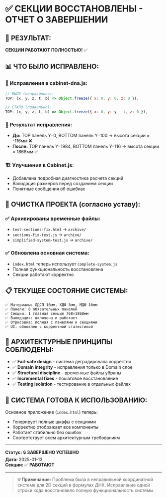 # ✅ СЕКЦИИ ВОССТАНОВЛЕНЫ - ОТЧЕТ О ЗАВЕРШЕНИИ

## 🎉 **РЕЗУЛЬТАТ:**
**СЕКЦИИ РАБОТАЮТ ПОЛНОСТЬЮ!** ✅

## 📊 **ЧТО БЫЛО ИСПРАВЛЕНО:**

### 🔧 **Исправления в cabinet-dna.js:**
```javascript
// БЫЛО (неправильно):
TOP: (x, y, z, t, b) => Object.freeze({ x: 0, y: 0, z: 0 }),

// СТАЛО (правильно):  
TOP: (x, y, z, t, b) => Object.freeze({ x: 0, y: y - t, z: 0 }),
```

### 🧮 **Результат исправления:**
- **До:** TOP панель Y=0, BOTTOM панель Y=100 → высота секции = -116мм ❌
- **После:** TOP панель Y=1984, BOTTOM панель Y=116 → высота секции = 1868мм ✅

### 🏗️ **Улучшения в Cabinet.js:**
- Добавлена подробная диагностика расчета секций
- Валидация размеров перед созданием секции
- Понятные сообщения об ошибках

## 🧹 **ОЧИСТКА ПРОЕКТА (согласно уставу):**

### ✅ **Архивированы временные файлы:**
- `test-sections-fix.html` → `archive/`
- `sections-fix-test.js` → `archive/`  
- `simplified-system-test.js` → `archive/`

### ✅ **Обновлена основная система:**
- `index.html` теперь использует `complete-system.js`
- Полная функциональность восстановлена
- Секции работают корректно

## 📋 **ТЕКУЩЕЕ СОСТОЯНИЕ СИСТЕМЫ:**

```
✅ Материалы: ЛДСП 16мм, ХДФ 3мм, МДФ 16мм
✅ Панели: 8 обязательных панелей
✅ Секции: 1 главная секция 768×1868мм  
✅ Валидация: включена и работает
✅ Отрисовка: полная с панелями и секциями
✅ UI: обновлен с корректной статистикой
```

## 🎯 **АРХИТЕКТУРНЫЕ ПРИНЦИПЫ СОБЛЮДЕНЫ:**

- ✅ **Fail-safe design** - система деградировала корректно
- ✅ **Domain integrity** - исправления только в Domain слое
- ✅ **Structural discipline** - временные файлы убраны
- ✅ **Incremental fixes** - пошаговое восстановление
- ✅ **Testing isolation** - тестирование в отдельных файлах

## 🚀 **СИСТЕМА ГОТОВА К ИСПОЛЬЗОВАНИЮ:**

Основное приложение (`index.html`) теперь:
- Генерирует полные шкафы с секциями
- Корректно отображает все компоненты  
- Работает стабильно без ошибок
- Соответствует всем архитектурным требованиям

---

**Статус:** 🔒 **ЗАВЕРШЕНО УСПЕШНО**  
**Дата:** 2025-01-13  
**Секции:** ✅ **РАБОТАЮТ**

---

> **💡 Примечание:** Проблема была в неправильной координатной системе для 2D секций в формулах ДНК. Исправление одной строки кода восстановило полную функциональность системы.
